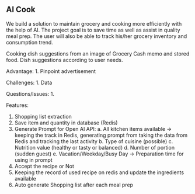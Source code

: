 ## AI Cook
We build a solution to maintain grocery and cooking more efficiently with the help of AI. The project goal is to save time as well as assist in quality meal prep. The user will also be able to track his/her grocery inventory and consumption trend. 



Cooking dish suggestions from an image of Grocery Cash memo and stored food. Dish suggestions according to user needs. 

Advantage: 
    1. Pinpoint advertisement 


Challenges:
    1. Data

Questions/Issues:
    1.  


Features: 
1. Shopping list extraction
2. Save item and quantity in database (Redis)  
3. Generate Prompt for Open AI API:
        a. All kitchen items available → keeping the track in Redis, generating prompt from taking the data from Redis and tracking the last activity
        b. Type of cuisine (possible)
        c. Nutrition value (healthy or tasty or balanced)
        d. Number of portion (sudden guest)
        e. Vacation/Weekday/Busy Day → Preparation time for using in prompt
4. Accept the recipe or Not
5. Keeping the record of used recipe on redis and update the ingredients available
6. Auto generate Shopping list after each meal prep
